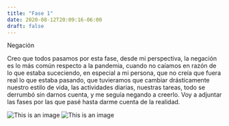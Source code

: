 ```yaml
---
title: "Fase 1"
date: 2020-08-12T20:09:16-06:00
draft: false
---
```

Negación

Creo que todos pasamos por esta fase, desde mi perspectiva, la negación es lo más común respecto a la pandemia, cuando no caíamos en razón de lo que estaba suceciendo, en especial a mi persona, que no creía que fuera real lo que estaba pasando, que tuvieramos que cambiar drásticamente nuestro estilo de vida, las actividades diarias, nuestras tareas, todo se derrumbó sin darnos cuenta, y me seguía negando a creerlo. Voy a adjuntar las fases por las que pasé hasta darme cuenta de la realidad. 

![This is an image](/images/1.jpg)
![This is an image](/images/1-1.png)
